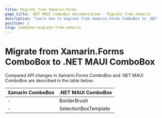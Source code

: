 ```yaml
---
title: Migrate from Xamarin.Forms
page_title: .NET MAUI ComboBox Documentation - Migrate from Xamarin
description: "Learn how to migrate from Xamarin.Forms ComboBox to .NET MAUI ComboBox control."
position: 2
slug: combobox-migrate-from-xamarin
---
```


# Migrate from Xamarin.Forms ComboBox to .NET MAUI ComboBox

Compared API changes in Xamarin.Forms ComboBox and .NET MAUI ComboBox are described in the table below:

| Xamarin ComboBox | .NET MAUI ComboBox |
| ------------- | --------------- |
| - | BorderBrush |
| - | SelectionBoxTemplate |
